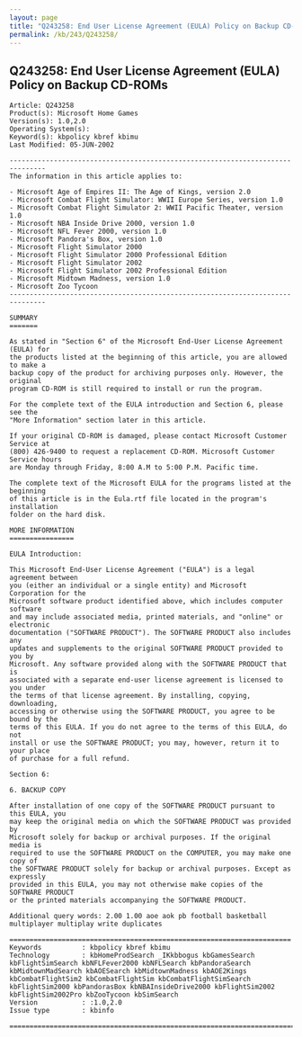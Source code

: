 ```yaml
---
layout: page
title: "Q243258: End User License Agreement (EULA) Policy on Backup CD-ROMs"
permalink: /kb/243/Q243258/
---
```


## Q243258: End User License Agreement (EULA) Policy on Backup CD-ROMs

	Article: Q243258
	Product(s): Microsoft Home Games
	Version(s): 1.0,2.0
	Operating System(s): 
	Keyword(s): kbpolicy kbref kbimu
	Last Modified: 05-JUN-2002
	
	-------------------------------------------------------------------------------
	The information in this article applies to:
	
	- Microsoft Age of Empires II: The Age of Kings, version 2.0 
	- Microsoft Combat Flight Simulator: WWII Europe Series, version 1.0 
	- Microsoft Combat Flight Simulator 2: WWII Pacific Theater, version 1.0 
	- Microsoft NBA Inside Drive 2000, version 1.0 
	- Microsoft NFL Fever 2000, version 1.0 
	- Microsoft Pandora's Box, version 1.0 
	- Microsoft Flight Simulator 2000 
	- Microsoft Flight Simulator 2000 Professional Edition 
	- Microsoft Flight Simulator 2002 
	- Microsoft Flight Simulator 2002 Professional Edition 
	- Microsoft Midtown Madness, version 1.0 
	- Microsoft Zoo Tycoon 
	-------------------------------------------------------------------------------
	
	SUMMARY
	=======
	
	As stated in "Section 6" of the Microsoft End-User License Agreement (EULA) for
	the products listed at the beginning of this article, you are allowed to make a
	backup copy of the product for archiving purposes only. However, the original
	program CD-ROM is still required to install or run the program.
	
	For the complete text of the EULA introduction and Section 6, please see the
	"More Information" section later in this article.
	
	If your original CD-ROM is damaged, please contact Microsoft Customer Service at
	(800) 426-9400 to request a replacement CD-ROM. Microsoft Customer Service hours
	are Monday through Friday, 8:00 A.M to 5:00 P.M. Pacific time.
	
	The complete text of the Microsoft EULA for the programs listed at the beginning
	of this article is in the Eula.rtf file located in the program's installation
	folder on the hard disk.
	
	MORE INFORMATION
	================
	
	EULA Introduction:
	
	This Microsoft End-User License Agreement ("EULA") is a legal agreement between
	you (either an individual or a single entity) and Microsoft Corporation for the
	Microsoft software product identified above, which includes computer software
	and may include associated media, printed materials, and "online" or electronic
	documentation ("SOFTWARE PRODUCT"). The SOFTWARE PRODUCT also includes any
	updates and supplements to the original SOFTWARE PRODUCT provided to you by
	Microsoft. Any software provided along with the SOFTWARE PRODUCT that is
	associated with a separate end-user license agreement is licensed to you under
	the terms of that license agreement. By installing, copying, downloading,
	accessing or otherwise using the SOFTWARE PRODUCT, you agree to be bound by the
	terms of this EULA. If you do not agree to the terms of this EULA, do not
	install or use the SOFTWARE PRODUCT; you may, however, return it to your place
	of purchase for a full refund.
	
	Section 6:
	
	6. BACKUP COPY
	
	After installation of one copy of the SOFTWARE PRODUCT pursuant to this EULA, you
	may keep the original media on which the SOFTWARE PRODUCT was provided by
	Microsoft solely for backup or archival purposes. If the original media is
	required to use the SOFTWARE PRODUCT on the COMPUTER, you may make one copy of
	the SOFTWARE PRODUCT solely for backup or archival purposes. Except as expressly
	provided in this EULA, you may not otherwise make copies of the SOFTWARE PRODUCT
	or the printed materials accompanying the SOFTWARE PRODUCT.
	
	Additional query words: 2.00 1.00 aoe aok pb football basketball multiplayer multiplay write duplicates
	
	======================================================================
	Keywords          : kbpolicy kbref kbimu 
	Technology        : kbHomeProdSearch _IKkbbogus kbGamesSearch kbFlightSimSearch kbNFLFever2000 kbNFLSearch kbPandoraSearch kbMidtownMadSearch kbAOESearch kbMidtownMadness kbAOE2Kings kbCombatFlightSim2 kbCombatFlightSim kbCombatFlightSimSearch kbFlightSim2000 kbPandorasBox kbNBAInsideDrive2000 kbFlightSim2002 kbFlightSim2002Pro kbZooTycoon kbSimSearch
	Version           : :1.0,2.0
	Issue type        : kbinfo
	
	=============================================================================
	
